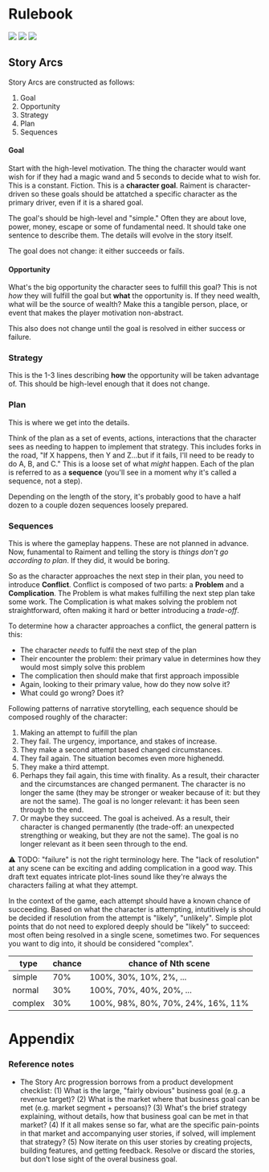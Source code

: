 # Rulebook

![](https://img.shields.io/badge/status-placeholder-930) 
![](https://img.shields.io/badge/version-v0.1.0-930)
[![](https://img.shields.io/badge/feedback-welcome!-1a1)](https://github.com/raiment-studios/monorepo/discussions)

## Story Arcs

Story Arcs are constructed as follows:

1. Goal
2. Opportunity
3. Strategy
4. Plan
5. Sequences

#### Goal

Start with the high-level motivation. The thing the character would want wish for if they had a magic wand and 5 seconds to decide what to wish for. This is a constant. Fiction. This is a **character goal**.   Raiment is character-driven so these goals should be attatched a specific character as the primary driver, even if it is a shared goal.

The goal's should be high-level and "simple." Often they are about love, power, money, escape or some of fundamental need. It should take one sentence to describe them.  The details will evolve in the story itself.

The goal does not change: it either succeeds or fails.

#### Opportunity

What's the big opportunity the character sees to fulfill this goal? This is not _how_ they will fulfill the goal but **what** the opportunity is. If they need wealth, what will be the source of wealth? Make this a tangible person, place, or event that makes the player motivation non-abstract.

This also does not change until the goal is resolved in either success or failure.

### Strategy

This is the 1-3 lines describing **how** the opportunity will be taken advantage of.  This should be high-level enough that it does not change.

### Plan

This is where we get into the details.  

Think of the plan as a set of events, actions, interactions that the character sees as needing to happen to implement that strategy.  This includes forks in the road, "If X happens, then Y and Z...but if it fails, I'll need to be ready to do A, B, and C."  This is a loose set of what _might_ happen.  Each of the plan is referred to as a **sequence** (you'll see in a moment why it's called a sequence, not a step).

Depending on the length of the story, it's probably good to have a half dozen to a couple dozen sequences loosely prepared.

### Sequences

This is where the gameplay happens. These are not planned in advance.  Now, funamental to Raiment and telling the story is _things don't go according to plan_.  If they did, it would be boring.

So as the character approaches the next step in their plan, you need to introduce **Conflict**.  Conflict is composed of two parts: a **Problem** and a **Complication**.  The Problem is what makes fulfilling the next step plan take some work. The Complication is what makes solving the problem not straightforward, often making it hard or better introducing a _trade-off_. 

To determine how a character approaches a conflict, the general pattern is this:

* The character _needs_ to fulfil the next step of the plan
* Their encounter the problem: their primary value in determines how they would most simply solve this problem
* The complication then should make that first approach impossible
* Again, looking to their primary value, how do they now solve it?
* What could go wrong? Does it?

Following patterns of narrative storytelling, each sequence should be composed roughly of the character:

1. Making an attempt to fuifill the plan
2. They fail. The urgency, importance, and stakes of increase.
3. They make a second attempt based changed circumstances.
4. They fail again. The situation becomes even more highenedd.
5. They make a third attempt.
6. Perhaps they fail again, this time with finality. As a result, their character and the circumstances are changed permanent. The character is no longer the same (they may be stronger or weaker because of it: but they are not the same).  The goal is no longer relevant: it has been seen through to the end.
7. Or maybe they succeed. The goal is acheived. As a result, their character is changed permanently (the trade-off: an unexpected strengthing or weaking, but they are not the same).  The goal is no longer relevant as it been seen through to the end.

⚠️ TODO: "failure" is not the right terminology here. The "lack of resolution" at any scene can be exciting and adding complication in a good way. This draft text equates intricate plot-lines sound like they're always the characters failing at what they attempt.

In the context of the game, each attempt should have a known chance of succeeding. Based on what the character is attempting, intutitively is should be decided if resolution from the attempt is "likely", "unlikely".  Simple plot points that do not need to explored deeply should be "likely" to succeed: most often being resolved in a single scene, sometimes two. For sequences you want to dig into, it should be considered "complex".

| type | chance | chance of Nth scene |
| ---- | ----- |  -- |
| simple | 70% | 100%, 30%, 10%, 2%, ...|
| normal | 30% | 100%, 70%, 40%, 20%, ...  |
| complex | 30% | 100%, 98%, 80%, 70%, 24%, 16%, 11% |


# Appendix


### Reference notes
* The Story Arc progression borrows from a product development checklist: (1) What is the large, "fairly obvious" business goal (e.g. a revenue target)? (2) What is the market where that business goal can be met (e.g. market segment + persoans)? (3) What's the brief strategy explaining, without details, how that business goal can be met in that market? (4) If it all makes sense so far, what are the specific pain-points in that market and accompanying user stories, if solved, will implement that strategy? (5) Now iterate on this user stories by creating projects, building features, and getting feedback. Resolve or discard the stories, but don't lose sight of the overal business goal.